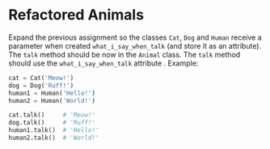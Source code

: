 # Refactored Animals

Expand the previous assignment so the classes `Cat`, `Dog` and `Human` receive a parameter when created `what_i_say_when_talk` (and store it as an attribute). The `talk` method should be now in the `Animal` class. The `talk` method should use the `what_i_say_when_talk` attribute . Example:

```python
cat = Cat('Meow!')
dog = Dog('Ruff!')
human1 = Human('Hello!')
human2 = Human('World!')

cat.talk()     # 'Meow!'
dog.talk()     # 'Ruff!'
human1.talk()  # 'Hello!'
human2.talk()  # 'World!'
```

